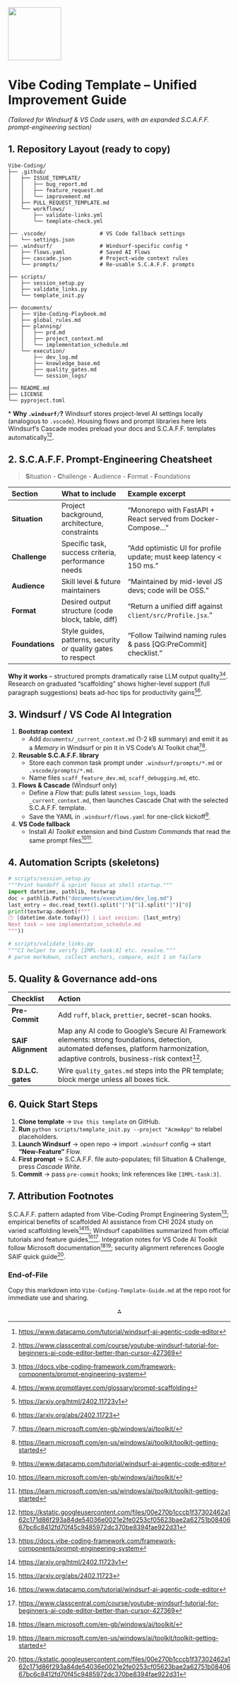 <img src="https://r2cdn.perplexity.ai/pplx-full-logo-primary-dark%402x.png" class="logo" width="120"/>

# Vibe Coding Template – Unified Improvement Guide

*(Tailored for Windsurf \& VS Code users, with an expanded S.C.A.F.F. prompt-engineering section)*

## 1. Repository Layout (ready to copy)

```
Vibe-Coding/
├── .github/
│   ├── ISSUE_TEMPLATE/
│   │   ├── bug_report.md
│   │   ├── feature_request.md
│   │   └── improvement.md
│   ├── PULL_REQUEST_TEMPLATE.md
│   └── workflows/
│       ├── validate-links.yml
│       └── template-check.yml
│
├── .vscode/                 # VS Code fallback settings
│   └── settings.json
├── .windsurf/               # Windsurf-specific config *
│   ├── flows.yaml           # Saved AI Flows
│   ├── cascade.json         # Project-wide context rules
│   └── prompts/             # Re-usable S.C.A.F.F. prompts
│
├── scripts/
│   ├── session_setup.py
│   ├── validate_links.py
│   └── template_init.py
│
├── documents/
│   ├── Vibe-Coding-Playbook.md
│   ├── global_rules.md
│   ├── planning/
│   │   ├── prd.md
│   │   ├── project_context.md
│   │   └── implementation_schedule.md
│   └── execution/
│       ├── dev_log.md
│       ├── knowledge_base.md
│       ├── quality_gates.md
│       └── session_logs/
│
├── README.md
├── LICENSE
└── pyproject.toml
```

\* **Why `.windsurf/`?** Windsurf stores project-level AI settings locally (analogous to `.vscode`). Housing flows and prompt libraries here lets Windsurf’s Cascade modes preload your docs and S.C.A.F.F. templates automatically[^1][^2].

## 2. S.C.A.F.F. Prompt-Engineering Cheatsheet

> **S**ituation -  **C**hallenge -  **A**udience -  **F**ormat -  **F**oundations

| Section | What to include | Example excerpt |
| :-- | :-- | :-- |
| **Situation** | Project background, architecture, constraints | “Monorepo with FastAPI + React served from Docker-Compose…” |
| **Challenge** | Specific task, success criteria, performance needs | “Add optimistic UI for profile update; must keep latency < 150 ms.” |
| **Audience** | Skill level \& future maintainers | “Maintained by mid-level JS devs; code will be OSS.” |
| **Format** | Desired output structure (code block, table, diff) | “Return a unified diff against `client/src/Profile.jsx`.” |
| **Foundations** | Style guides, patterns, security or quality gates to respect | “Follow Tailwind naming rules \& pass [QG:PreCommit] checklist.” |

**Why it works** – structured prompts dramatically raise LLM output quality[^3][^4]. Research on graduated “scaffolding” shows higher-level support (full paragraph suggestions) beats ad-hoc tips for productivity gains[^5][^6].

## 3. Windsurf / VS Code AI Integration

1. **Bootstrap context**
    - Add `documents/_current_context.md` (1-2 kB summary) and emit it as a *Memory* in Windsurf or pin it in VS Code’s AI Toolkit chat[^7][^8].
2. **Reusable S.C.A.F.F. library**
    - Store each common task prompt under `.windsurf/prompts/*.md` or `.vscode/prompts/*.md`.
    - Name files `scaff_feature_dev.md`, `scaff_debugging.md`, etc.
3. **Flows \& Cascade** (Windsurf only)
    - Define a *Flow* that: pulls latest `session_logs`, loads `_current_context.md`, then launches Cascade Chat with the selected S.C.A.F.F. template.
    - Save the YAML in `.windsurf/flows.yaml` for one-click kickoff[^1].
4. **VS Code fallback**
    - Install *AI Toolkit* extension and bind *Custom Commands* that read the same prompt files[^7][^8].

## 4. Automation Scripts (skeletons)

```python
# scripts/session_setup.py
"""Print handoff & sprint focus at shell startup."""
import datetime, pathlib, textwrap
doc = pathlib.Path("documents/execution/dev_log.md")
last_entry = doc.read_text().split("[")[^1].split("]")[^0]
print(textwrap.dedent(f"""
🕒 {datetime.date.today()} | Last session: {last_entry}
Next task → see implementation_schedule.md
"""))
```

```python
# scripts/validate_links.py
"""CI helper to verify [IMPL-task:X] etc. resolve."""
# parse markdown, collect anchors, compare, exit 1 on failure
```

## 5. Quality \& Governance add-ons

| Checklist | Action |
| :-- | :-- |
| **Pre-Commit** | Add `ruff`, `black`, `prettier`, secret-scan hooks. |
| **SAIF Alignment** | Map any AI code to Google’s Secure AI Framework elements: strong foundations, detection, automated defenses, platform harmonization, adaptive controls, business-risk context[^9]. |
| **S.D.L.C. gates** | Wire `quality_gates.md` steps into the PR template; block merge unless all boxes tick. |

## 6. Quick Start Steps

1. **Clone template** → `Use this template` on GitHub.
2. **Run** `python scripts/template_init.py --project "AcmeApp"` to relabel placeholders.
3. **Launch Windsurf** → open repo → import `.windsurf` config → start **“New-Feature”** Flow.
4. **First prompt** → S.C.A.F.F. file auto-populates; fill Situation \& Challenge, press *Cascade Write*.
5. **Commit** → pass `pre-commit` hooks; link references like `[IMPL-task:3]`.

## 7. Attribution Footnotes

S.C.A.F.F. pattern adapted from Vibe-Coding Prompt Engineering System[^3]; empirical benefits of scaffolded AI assistance from CHI 2024 study on varied scaffolding levels[^5][^6]; Windsurf capabilities summarized from official tutorials and feature guides[^1][^2]. Integration notes for VS Code AI Toolkit follow Microsoft documentation[^7][^8]; security alignment references Google SAIF quick guide[^9].

### End-of-File

Copy this markdown into `Vibe-Coding-Template-Guide.md` at the repo root for immediate use and sharing.

<div style="text-align: center">⁂</div>

[^1]: <https://www.datacamp.com/tutorial/windsurf-ai-agentic-code-editor>

[^2]: <https://www.classcentral.com/course/youtube-windsurf-tutorial-for-beginners-ai-code-editor-better-than-cursor-427369>

[^3]: <https://docs.vibe-coding-framework.com/framework-components/prompt-engineering-system>

[^4]: <https://www.promptlayer.com/glossary/prompt-scaffolding>

[^5]: <https://arxiv.org/html/2402.11723v1>

[^6]: <https://arxiv.org/abs/2402.11723>

[^7]: <https://learn.microsoft.com/en-gb/windows/ai/toolkit/>

[^8]: <https://learn.microsoft.com/en-us/windows/ai/toolkit/toolkit-getting-started>

[^9]: <https://kstatic.googleusercontent.com/files/00e270b1cccb1f37302462a162c171d86f293a84de54036e0021e2fe0253cf05623bae2a62751b0840667bc6c8412fd70f45c9485972dc370be8394fae922d31>






































